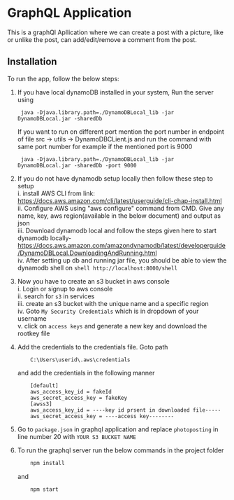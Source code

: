 # GraphQL Application

This is a graphQl Apllication where we can create a post with a picture, like or unlike the post, can add/edit/remove a comment from the post.

## Installation

To run the app, follow the below steps:

1. If you have local dynamoDB installed in your system, Run the server using
    ```shell
     java -Djava.library.path=./DynamoDBLocal_lib -jar DynamoDBLocal.jar -sharedDb
    ```
    If you want to run on different port mention the port number in endpoint of file
        src -> utils -> DynamoDBCLient.js
    and run the command with same port number for example if the mentioned port is 9000
    ```shell
     java -Djava.library.path=./DynamoDBLocal_lib -jar DynamoDBLocal.jar -sharedDb -port 9000
    ```
2. If you do not have dynamodb setup locally then follow these step to setup<br/>
    i. install AWS CLI from link: https://docs.aws.amazon.com/cli/latest/userguide/cli-chap-install.html<br/>
    ii. Configure AWS using "aws configure" command from CMD. Give any name, key, aws region(available in the below document) and output as json<br/>
    iii. Download dynamodb local and follow the steps given here to start dynamodb locally-<br/>
        https://docs.aws.amazon.com/amazondynamodb/latest/developerguide/DynamoDBLocal.DownloadingAndRunning.html<br/>
    iv. After setting up db and running jar file, you should be able to view the dynamodb shell on
        ```shell
        http://localhost:8000/shell
        ```

3. Now you have to create an s3 bucket in aws console<br/>
    i.   Login or signup to aws console<br/>
    ii.  search for  `s3` in services<br/>
    iii. create an s3 bucket with the unique name and a specific region<br/>
    iv.  Goto `My Security Credentials` which is in dropdown of your username<br/>
    v.   click on `access keys` and generate a new key and download the rootkey file
4. Add the credentials to the credentials file. Goto path
    ```shell
        C:\Users\userid\.aws\credentials
    ```
    and add the credentials in the following manner
    ```shell
        [default]
        aws_access_key_id = fakeId
        aws_secret_access_key = fakeKey
        [awss3]
        aws_access_key_id = ----key id prsent in downloaded file-----
        aws_secret_access_key = ----access key--------
    ```
5. Go to `package.json` in graphql application and replace ``photoposting`` in line number 20 with `YOUR S3 BUCKET NAME`
4. To run the graphql server run the below commands in the project folder
    ```bash
        npm install
    ```

    and 

    ```bash
        npm start
    ```